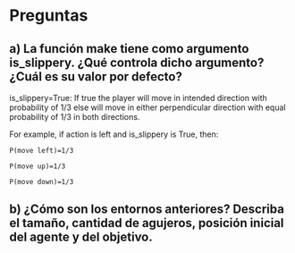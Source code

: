 # Preguntas

## a) La función make tiene como argumento is_slippery. ¿Qué controla dicho argumento? ¿Cuál es su valor por defecto?

is_slippery=True: If true the player will move in intended direction with probability of 1/3 else will move in either perpendicular direction with equal probability of 1/3 in both directions.

For example, if action is left and is_slippery is True, then:

    P(move left)=1/3

    P(move up)=1/3

    P(move down)=1/3


## b) ¿Cómo son los entornos anteriores? Describa el tamaño, cantidad de agujeros, posición inicial del agente y del objetivo.





